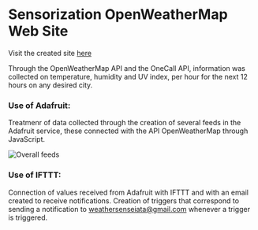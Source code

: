 # Sensorization OpenWeatherMap Web Site

Visit the created site [here](https://www.weathersense.susanavitoria.pt/)

Through the OpenWeatherMap API and the OneCall API, information was collected on temperature, humidity and UV index, per hour for the next 12 hours on any desired city.

### Use of Adafruit: 
Treatmenr of data collected through the creation of several feeds in the Adafruit service, these connected with the API OpenWeatherMap through JavaScript.

![Overall feeds](https://github.com/SusanaMarques/Sensorization-OpenWeatherMap/blob/main/overall_adafruit.png)

### Use of IFTTT:
Connection of values received from Adafruit with IFTTT and with an email created to receive notifications.
Creation of triggers that correspond to sending a notification to weathersenseiata@gmail.com whenever a trigger is triggered.
